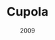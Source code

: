 ---
title: Cupola
_img: cupola.jpg
size: 13 x 13 inches, Framed
medium: Ink on 140-pound Watercolor Paper
date: 2009
_render: false
---